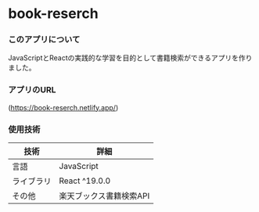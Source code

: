 # book-reserch
### このアプリについて
JavaScriptとReactの実践的な学習を目的として書籍検索ができるアプリを作りました。

### アプリのURL
(https://book-reserch.netlify.app/)

### 使用技術
| 技術       | 詳細                       |
|------------|----------------------------|
| 言語       | JavaScript |
| ライブラリ | React ^19.0.0 |
| その他     | 楽天ブックス書籍検索API |
